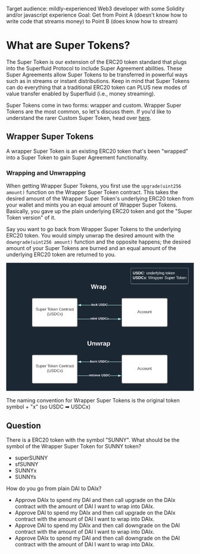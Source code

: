 Target audience: mildly-experienced Web3 developer with some Solidity and/or javascript experience
Goal: Get from Point A (doesn't know how to write code that streams money) to Point B (does know how to stream)

# What are Super Tokens?

The Super Token is our extension of the ERC20 token standard that plugs into the Superfluid Protocol to include Super Agreement abilities. These Super Agreements allow Super Tokens to be transferred in powerful ways such as in streams or instant distributions. Keep in mind that Super Tokens can do everything that a traditional ERC20 token can PLUS new modes of value transfer enabled by Superfluid (i.e., money streaming).

Super Tokens come in two forms: wrapper and custom. Wrapper Super Tokens are the most common, so let's discuss them. If you'd like to understand the rarer Custom Super Token, head over [here](https://docs.superfluid.finance/superfluid/protocol-overview/in-depth-overview/super-tokens#custom).

## Wrapper Super Tokens

A wrapper Super Token is an existing ERC20 token that's been "wrapped" into a Super Token to gain Super Agreement functionality.

### Wrapping and Unwrapping

When getting Wrapper Super Tokens, you first use the `upgrade(uint256 amount)` function on the Wrapper Super Token contract. This takes the desired amount of the Wrapper Super Token's underlying ERC20 token from your wallet and mints you an equal amount of Wrapper Super Tokens. Basically, you gave up the plain underlying ERC20 token and got the "Super Token version" of it. 

Say you want to go back from Wrapper Super Tokens to the underlying ERC20 token. You would simply unwrap the desired amount with the `downgrade(uint256 amount)` function and the opposite happens; the desired amount of your Super Tokens are burned and an equal amount of the underlying ERC20 token are returned to you.

![img](../assets/wrapper.png)

The naming convention for Wrapper Super Tokens is the original token symbol + "x" (so USDC ➡ USDCx)

## Question

There is a ERC20 token with the symbol "SUNNY". What should be the symbol of the Wrapper Super Token for SUNNY token?
- superSUNNY
- sfSUNNY
- SUNNYx
- SUNNYs

How do you go from plain DAI to DAIx?
- Approve DAIx to spend my DAI and then call upgrade on the DAIx contract with the amount of DAI I want to wrap into DAIx.
- Approve DAI to spend my DAIx and then call upgrade on the DAIx contract with the amount of DAI I want to wrap into DAIx.
- Approve DAI to spend my DAIx and then call downgrade on the DAI contract with the amount of DAI I want to wrap into DAIx.
- Approve DAIx to spend my DAI and then call downgrade on the DAI contract with the amount of DAI I want to wrap into DAIx.